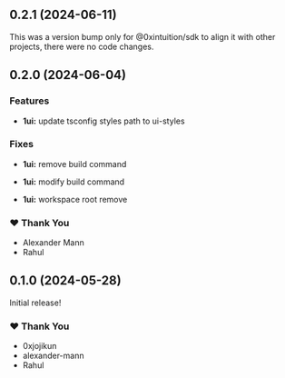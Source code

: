 ## 0.2.1 (2024-06-11)

This was a version bump only for @0xintuition/sdk to align it with other projects, there were no code changes.

## 0.2.0 (2024-06-04)

### Features

- **1ui:** update tsconfig styles path to ui-styles

### Fixes

- **1ui:** remove build command

- **1ui:** modify build command

- **1ui:** workspace root remove

### ❤️ Thank You

- Alexander Mann
- Rahul

## 0.1.0 (2024-05-28)

Initial release!

### ❤️ Thank You

- 0xjojikun
- alexander-mann
- Rahul
